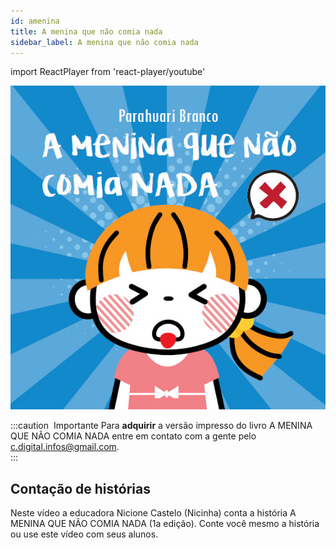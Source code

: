 ```yaml
---
id: amenina
title: A menina que não comia nada
sidebar_label: A menina que não comia nada
---
```

import ReactPlayer from 'react-player/youtube'

<center>

![Capa do workshop A Importância do Nome na Alfabetização](./assets/a_menina_que_nao_comia_nada.jpg)

</center>

:::caution &nbsp;Importante
Para **adquirir** a versão impresso do livro A MENINA QUE NÃO COMIA NADA entre em contato com a gente pelo c.digital.infos@gmail.com.  
:::

## Contação de histórias
Neste vídeo a educadora Nicione Castelo (Nicinha) conta a história A MENINA QUE NÃO COMIA NADA (1a edição). Conte você mesmo a história ou use este vídeo com seus alunos.

<center>
<ReactPlayer url='https://www.youtube.com/watch?v=siT_c9SiG_I' controls={true} width='100%' />
</center>